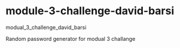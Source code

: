 # module-3-challenge-david-barsi
modual_3_challenge_david_barsi

Random password generator for modual 3 challange
